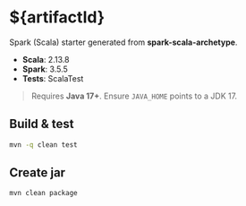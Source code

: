 # ${artifactId}

Spark (Scala) starter generated from **spark-scala-archetype**.

- **Scala**: 2.13.8
- **Spark**: 3.5.5  
- **Tests**: ScalaTest

> Requires **Java 17+**. Ensure `JAVA_HOME` points to a JDK 17.

## Build & test

```bash
mvn -q clean test
```

## Create jar

```bash
mvn clean package
```

